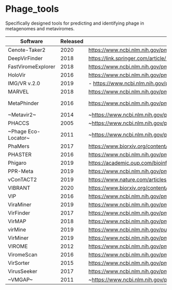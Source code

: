# Phage_tools
Specifically designed tools for predicting and identifying phage in metagenomes and metaviromes.

| Software |Released | Reference | Available at: |
| -------- | --------------- | --------- | ------------- |
| Cenote-Taker2 | 2020 | https://www.ncbi.nlm.nih.gov/pmc/articles/PMC7000223/ | https://github.com/mtisza1/Cenote-Taker2 |
| DeepVirFinder | 2018 | https://link.springer.com/article/10.1007/s40484-019-0187-4 | https://github.com/jessieren/DeepVirFinder |
| FastViromeExplorer | 2018 | https://www.ncbi.nlm.nih.gov/pmc/articles/PMC5768174/ | https://code.vt.edu/saima5/FastViromeExplorer |
| HoloVir | 2016 | https://www.ncbi.nlm.nih.gov/pmc/articles/PMC6323928/ | https://github.com/plaffy/HoloVir |
| IMG/VR v.2.0 | 2019 |- https://www.ncbi.nlm.nih.gov/pmc/articles/PMC6323928/ | https://img.jgi.doe.gov/ |
| MARVEL | 2018 | https://www.ncbi.nlm.nih.gov/pmc/articles/PMC6090037/ | https://github.com/LaboratorioBioinformatica/MARVEL |
| MetaPhinder | 2016 | https://www.ncbi.nlm.nih.gov/pmc/articles/PMC5042410/ | https://github.com/vanessajurtz/MetaPhinder, https://cge.cbs.dtu.dk/services/MetaPhinder/
| ~Metavir2~ | 2014 | ~https://www.ncbi.nlm.nih.gov/pmc/articles/PMC4002922/~ ||
| PHACCS | 2005 | ~https://www.ncbi.nlm.nih.gov/pmc/articles/PMC555943/~ | https://sourceforge.net/projects/phaccs/files/ |
| ~Phage Eco-Locator~ | 2011 | ~https://www.ncbi.nlm.nih.gov/pmc/articles/PMC3194218/~ ||
| PhaMers | 2017 | https://www.biorxiv.org/content/10.1101/169672v1 | https://github.com/jondeaton/PhaMers |
| PHASTER | 2016 | https://www.ncbi.nlm.nih.gov/pmc/articles/PMC4987931/ | https://phaster.ca/ |
| Phigaro | 2019 | https://academic.oup.com/bioinformatics/article/doi/10.1093/bioinformatics/btaa250/5822875 | https://pypi.org/project/phigaro/ |
| PPR-Meta | 2019 | https://www.ncbi.nlm.nih.gov/pmc/articles/PMC6586199/ | https://github.com/zhenchengfang/PPR-Meta |
| vConTACT2 | 2019 | https://www.nature.com/articles/s41587-019-0100-8 | https://bitbucket.org/MAVERICLab/vcontact2/wiki/Home |
| VIBRANT | 2020 | https://www.biorxiv.org/content/10.1101/855387v1 | https://github.com/AnantharamanLab/VIBRANT |
| VIP | 2016 | https://www.ncbi.nlm.nih.gov/pmc/articles/PMC4824449/ | https://github.com/keylabivdc/VIP |
| ViraMiner | 2019 | https://www.ncbi.nlm.nih.gov/pmc/articles/PMC6738585/ | https://github.com/NeuroCSUT/ViraMiner |
| VirFinder | 2017 | https://www.ncbi.nlm.nih.gov/pmc/articles/PMC5501583/ | https://github.com/jessieren/VirFinder |
| VirMAP | 2018 | https://www.ncbi.nlm.nih.gov/pmc/articles/PMC6086868/ | https://github.com/cmmr/VirMAP |
| virMine | 2019 | https://www.ncbi.nlm.nih.gov/pubmed/30993039 | https://github.com/thatzopoulos/virMine |
| VirMiner | 2019 | https://www.ncbi.nlm.nih.gov/pmc/articles/PMC6425642/ | https://github.com/TingtZHENG/VirMiner |
| VIROME | 2012 | https://www.ncbi.nlm.nih.gov/pmc/articles/PMC3558967/ | http://virome.dbi.udel.edu/ |
| ViromeScan | 2016 | https://www.ncbi.nlm.nih.gov/pmc/articles/PMC4774116/ | https://sourceforge.net/projects/viromescan/ |
| VirSorter | 2015 | https://www.ncbi.nlm.nih.gov/pmc/articles/PMC4451026/ | https://github.com/simroux/VirSorter |
| VirusSeeker | 2017 | https://www.ncbi.nlm.nih.gov/pmc/articles/PMC5326578/ | https://wupathlabs.wustl.edu/virusseeker/ |
| ~VMGAP~ | 2011 | ~https://www.ncbi.nlm.nih.gov/pmc/articles/PMC3156399/~ ||
